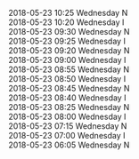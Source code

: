 2018-05-23 10:25 Wednesday  N  
2018-05-23 10:20 Wednesday  I  
2018-05-23 09:30 Wednesday  N  
2018-05-23 09:25 Wednesday  I  
2018-05-23 09:20 Wednesday  N  
2018-05-23 09:00 Wednesday  I  
2018-05-23 08:55 Wednesday  N  
2018-05-23 08:50 Wednesday  I  
2018-05-23 08:45 Wednesday  N  
2018-05-23 08:40 Wednesday  I  
2018-05-23 08:25 Wednesday  N  
2018-05-23 08:00 Wednesday  I  
2018-05-23 07:15 Wednesday  N  
2018-05-23 07:00 Wednesday  I  
2018-05-23 06:05 Wednesday  N  
